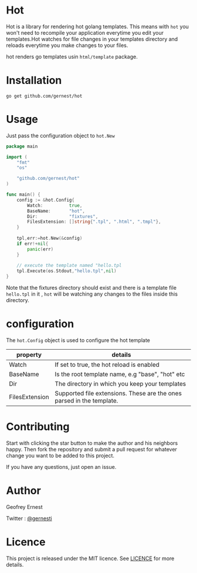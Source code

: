 # Hot

Hot is a library for rendering hot golang templates. This means with `hot` you won't need to recompile your application everytime you edit your templates.Hot watches for file changes in your templates directory and reloads everytime you make changes to your files.

hot renders go templates usin `html/template` package.

# Installation

	go get github.com/gernest/hot

# Usage

Just pass the configuration object to `hot.New`

```go
package main

import (
	"fmt"
	"os"

	"github.com/gernest/hot"
)

func main() {
	config := &hot.Config{
		Watch:          true,
		BaseName:       "hot",
		Dir:            "fixtures",
		FilesExtension: []string{".tpl", ".html", ".tmpl"},
	}
	
	tpl,err:=hot.New(&config)
	if err!+nil{
		panic(err)
	}
	
	// execute the template named "hello.tpl
    tpl.Execute(os.Stdout,"hello.tpl",nil)	
}
```

Note that the fixtures directory should exist and there is a template file `hello.tpl` in it , `hot` will be watching any changes to the files inside this directory.

# configuration

The `hot.Config` object is used to configure the hot template

property| details
--------|---------
Watch| If set to true, the hot reload is enabled
BaseName| Is the root template name, e.g "base", "hot" etc
Dir| The directory in which you keep your templates
FilesExtension| Supported file extensions. These are the ones parsed in the template.


# Contributing

Start with clicking the star button to make the author and his neighbors happy. Then fork the repository and submit a pull request for whatever change you want to be added to this project.

If you have any questions, just open an issue.

# Author
Geofrey Ernest

Twitter  : [@gernesti](https://twitter.com/gernesti)


# Licence

This project is released under the MIT licence. See [LICENCE](LICENCE) for more details.